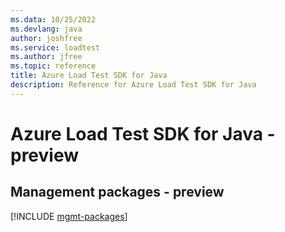 ```yaml
---
ms.data: 10/25/2022
ms.devlang: java
author: joshfree
ms.service: loadtest
ms.author: jfree
ms.topic: reference
title: Azure Load Test SDK for Java
description: Reference for Azure Load Test SDK for Java
---
```

# Azure Load Test SDK for Java - preview

## Management packages - preview
[!INCLUDE [mgmt-packages](load-test-mgmt-index.md)]